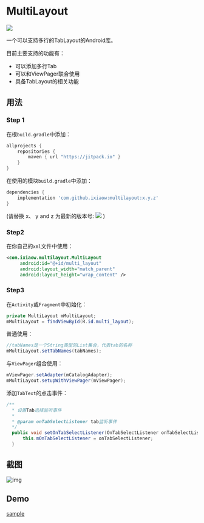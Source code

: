 # MultiLayout

[![](https://jitpack.io/v/ixiaow/multilayout.svg)](https://jitpack.io/#ixiaow/multilayout)

一个可以支持多行的TabLayout的Android库。

目前主要支持的功能有：

* 可以添加多行Tab
* 可以和ViewPager联合使用
* 具备TabLayout的相关功能

## 用法

### Step 1

在根`build.gradle`中添加：

```groovy
allprojects {
    repositories {
        maven { url "https://jitpack.io" }
    }
}
```

在使用的模块`build.gradle`中添加：

```groovy
dependencies {
    implementation 'com.github.ixiaow:multilayout:x.y.z'
}
```
(请替换 x、 y and z 为最新的版本号: ![](https://jitpack.io/v/ixiaow/multilayout.svg) )

### Step2

在你自己的`xml`文件中使用：

```xml
<com.ixiaow.multilayout.MultiLayout
     android:id="@+id/multi_layout"
     android:layout_width="match_parent"
     android:layout_height="wrap_content" />
```

### Step3

在`Activity`或`Fragment`中初始化：

```java
private MultiLayout mMultiLayout;
mMultiLayout = findViewById(R.id.multi_layout);
```

普通使用：

```java
//tabNames是一个String类型的List集合，代表tab的名称
mMultiLayout.setTabNames(tabNames);
```

与`ViewPager`组合使用：

```java
mViewPager.setAdapter(mCatalogAdapter);
mMultiLayout.setupWithViewPager(mViewPager);
```
添加`TabText`的点击事件：

```java
/**
  * 设置Tab选择监听事件
  *
  * @param onTabSelectListener tab监听事件
  */
  public void setOnTabSelectListener(OnTabSelectListener onTabSelectListener) {
      this.mOnTabSelectListener = onTabSelectListener;
  }
```

## 截图

![img](https://github.com/ixiaow/multilayout/blob/master/picture/demo.gif)

## Demo

[sample](https://github.com/ixiaow/multilayout/tree/master/sample)

